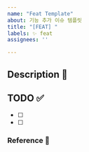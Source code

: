 ```yaml
---
name: "Feat Template"
about: 기능 추가 이슈 템플릿
title: "[FEAT] "
labels: ✨ feat
assignees: ''

---
```


## Description 💭

## TODO ✅

- [ ]
- [ ]

### Reference 🔎
